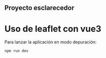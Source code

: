 ## Proyecto esclarecedor
# Uso de leaflet con vue3

Para lanzar la aplicación en modo depuración:

```bash
npm run dev
```
